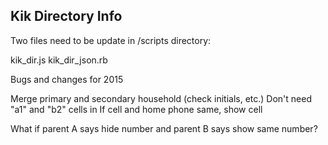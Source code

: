 Kik Directory Info
------------------

Two files need to be update in /scripts directory:

kik_dir.js
kik_dir_json.rb

Bugs and changes for 2015

Merge primary and secondary household (check initials, etc.)
Don't need "a1" and "b2" cells in 
If cell and home phone same, show cell

What if parent A says hide number and parent B says show same number?